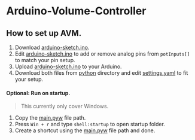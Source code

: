 # Arduino-Volume-Controller

## How to set up AVM.
1. Download [arduino-sketch.ino](https://github.com/silasm01/Arduino-Volume-Controller/blob/main/arduino/arduino-sketch/arduino-sketch.ino).
2. Edit [arduino-sketch.ino](https://github.com/silasm01/Arduino-Volume-Controller/blob/main/arduino/arduino-sketch/arduino-sketch.ino) to add or remove analog pins from ``potInputs[]`` to match your pin setup.
3. Upload [arduino-sketch.ino](https://github.com/silasm01/Arduino-Volume-Controller/blob/main/arduino/arduino-sketch/arduino-sketch.ino) to your Arduino.
4. Download both files from [python](https://github.com/silasm01/Arduino-Volume-Controller/tree/main/python) directory and edit [settings.yaml](https://github.com/silasm01/Arduino-Volume-Controller/blob/main/python/settings.yaml) to fit your setup.
#### Optional: Run on startup.
> This currently only cover Windows.
1. Copy the [main.pyw](https://github.com/silasm01/Arduino-Volume-Controller/blob/main/python/main.pyw) file path.
2. Press ``Win + r`` and type ``shell:startup`` to open startup folder.
3. Create a shortcut using the [main.pyw](https://github.com/silasm01/Arduino-Volume-Controller/blob/main/python/main.pyw) file path and done.
